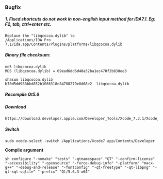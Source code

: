 

### Bugfix

##### 1. Fixed shortcuts do not work in non-english input method for IDA7.1. Eg: F2, tab, ctrl+enter etc.

```
Replace the "libqcocoa.dylib" to 
/Applications/IDA Pro 7.1/ida.app/Contents/PlugIns/platforms/libqcocoa.dylib
```



##### Binary file checksum:

```
md5 libqcocoa.dylib
MD5 (libqcocoa.dylib) = 09ead6dd6d40a32ba1ec470f3b830ee3

shasum libqcocoa.dylib
b70d5dd983bbd852b1066318e84788279e8d08e2  libqcocoa.dylib
```



##### Recompile Qt5.6
##### **Download** 

```
https://download.developer.apple.com/Developer_Tools/Xcode_7.3.1/Xcode_7.3.1.dmg
```

##### **Switch**

```
sudo xcode-select -switch /Applications/Xcode7.app/Contents/Developer
```

**Compile argument**

```
sh configure "-nomake" "tests" "-qtnamespace" "QT" "-confirm-license" "-accessibility" "-opensource" "-force-debug-info" "-platform" "macx-g++" "-debug-and-release" "-fontconfig" "-qt-freetype" "-qt-libpng" "-qt-sql-sqlite" "-prefix" "Qt/5.6.3-x64"
```